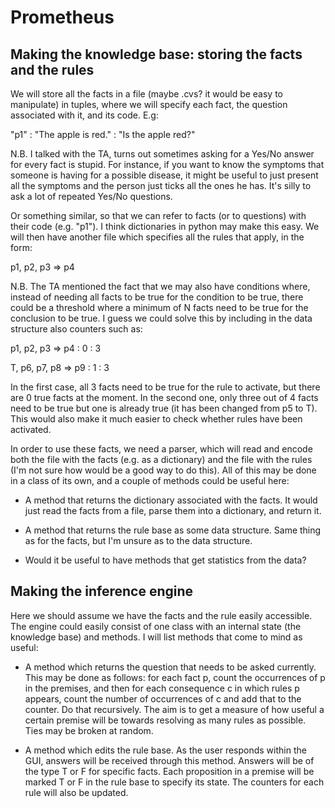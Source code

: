 # Prometheus

## Making the knowledge base: storing the facts and the rules

We will store all the facts in a file (maybe .cvs? it would be easy to manipulate) in tuples, where we will specify each fact, the question associated with it, and its code. E.g:

"p1" : "The apple is red." : "Is the apple red?"

N.B. I talked with the TA, turns out sometimes asking for a Yes/No answer for every fact is stupid. For instance, if you want to know the symptoms that someone is having for a possible
disease, it might be useful to just present all the symptoms and the person just ticks all the ones he has. It's silly to ask a lot of repeated Yes/No questions.

Or something similar, so that we can refer to facts (or to questions) with their code (e.g. "p1"). I think dictionaries in python may make this easy.
We will then have another file which specifies all the rules that apply, in the form:

p1, p2, p3 => p4

N.B. The TA mentioned the fact that we may also have conditions where, instead of needing all facts to be true for the condition to be true, there could be a threshold
where a minimum of N facts need to be true for the conclusion to be true. I guess we could solve this by including in the data structure also counters such as:

p1, p2, p3 => p4 : 0 : 3

T, p6, p7, p8 => p9 : 1 : 3

In the first case, all 3 facts need to be true for the rule to activate, but there are 0 true facts at the moment. In the second one, only three out of 4 facts need to be true
but one is already true (it has been changed from p5 to T). This would also make it much easier to check whether rules have been activated.

In order to use these facts, we need a parser, which will read and encode both the file with the facts (e.g. as a dictionary) and the file with the rules (I'm not sure how
would be a good way to do this).
All of this may be done in a class of its own, and a couple of methods could be useful here:

- A method that returns the dictionary associated with the facts. It would just read the facts from a file, parse them into a dictionary, and return it.

- A method that returns the rule base as some data structure. Same thing as for the facts, but I'm unsure as to the data structure.

- Would it be useful to have methods that get statistics from the data?

## Making the inference engine

Here we should assume we have the facts and the rule easily accessible. The engine could easily consist of one class with an internal state (the knowledge base) and
methods. I will list methods that come to mind as useful:

- A method which returns the question that needs to be asked currently. This may be done as follows: for each fact p, count the occurrences of p in the premises, and then for each
  consequence c in which rules p appears, count the number of occurrences of c and add that to the counter. Do that recursively. The aim is to get a measure of how useful a certain premise will be towards resolving as many rules as possible. Ties may be broken at random.

- A method which edits the rule base. As the user responds within the GUI, answers will be received through this method. Answers will be of the type T or F for specific facts.
  Each proposition in a premise will be marked T or F in the rule base to specify its state. The counters for each rule will also be updated.

